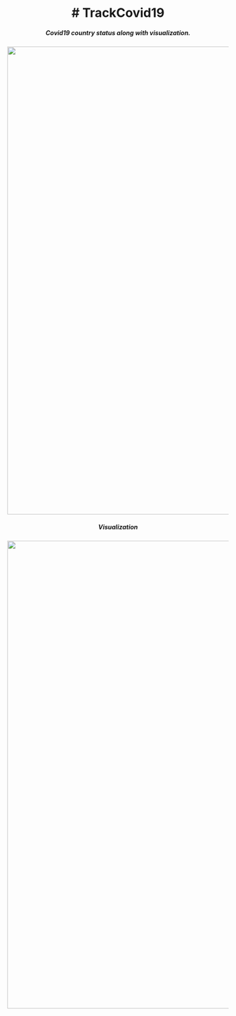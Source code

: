 <h1 align="center"># TrackCovid19</h1>
<h5 align="center">Covid19 country status along with visualization.</h5>

<p align="center"><img src="https://user-images.githubusercontent.com/49324368/86515996-cfafb180-be3a-11ea-9b16-c3e0538272ca.png" width=1066/></p>

<h5 align="center">Visualization</h5>
<p align="center"><img src="https://user-images.githubusercontent.com/49324368/86515997-d0e0de80-be3a-11ea-9fdc-b8d6d65620cb.png" width = 1066/></p>


